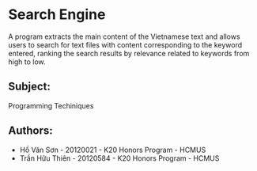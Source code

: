 # Search Engine

A program extracts the main content of the Vietnamese text and allows users to search for text files with content corresponding to the keyword
entered, ranking the search results by relevance related to keywords from high to low.

## Subject: 

Programming Techiniques

## Authors: 

- Hồ Văn Sơn - 20120021 - K20 Honors Program - HCMUS
- Trần Hữu Thiên - 20120584 - K20 Honors Program - HCMUS
